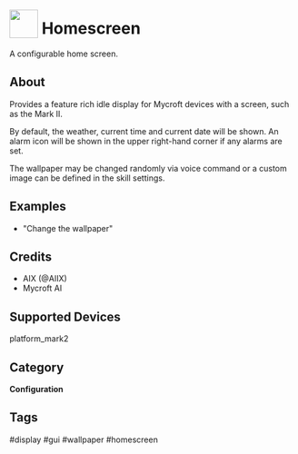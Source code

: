 # <img src='https://raw.githack.com/FortAwesome/Font-Awesome/master/svgs/solid/home.svg' card_color='#22A7F0' width='50' height='50' style='vertical-align:bottom'/> Homescreen
A configurable home screen.

## About
Provides a feature rich idle display for Mycroft devices with a screen, such as the Mark II.

By default, the weather, current time and current date will be shown. An alarm icon will
be shown in the upper right-hand corner if any alarms are set.

The wallpaper may be changed randomly via voice command or a custom image can be defined 
in the skill settings.

## Examples
* "Change the wallpaper"

## Credits
* AIX (@AIIX)
* Mycroft AI

## Supported Devices 
platform_mark2

## Category
**Configuration**

## Tags
#display
#gui
#wallpaper
#homescreen
